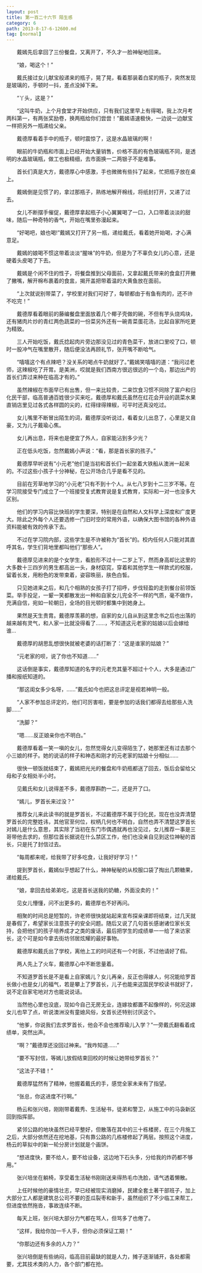 ```yaml
---
layout: post
title: 第一百二十六节 陌生感
category: 6
path: 2013-8-17-6-12600.md
tag: [normal]
---
```


　　戴嫣先后拿回了三份餐盘，又离开了，不久才一脸神秘地回来。

　　“娘，喝这个！”

　　戴氏接过女儿献宝般递来的瓶子，晃了晃，看着那装着白浆的瓶子，突然发现是玻璃的，手顿时一抖，差点没掉下来。

　　“丫头，这是？”

　　“这叫牛奶，上个月食堂才开始供应，只有我们这里早上有得喝，我上次月考两科第一，有两张奖励卷，换两瓶给你们尝尝！”戴嫣语速极快，一边说一边献宝一样把另外一瓶递给父亲。

　　戴德厚看着手中的瓶子，顿时震惊了，这是水晶玻璃的啊！

　　眼前的牛奶瓶和市面上已经开始大量销售，价格不高的有色玻璃瓶不同，是透明的水晶玻璃瓶，做工也极精细，去市面换一二两银子不是难事。

　　首长们真是大方，戴德厚心中感激，手也微微有些抖了起来，忙把瓶子放在桌上。

　　戴嫣倒是见惯了的，拿过那瓶子，熟练地解开棉线，将纸封打开，又递了过去。

　　女儿不断摆手催促，戴德厚拿起瓶子小心翼翼喝了一口，入口带着淡淡的甜味，随后一种奇特的香气，开始在嘴里弥漫起来。

　　“好喝吧，娘也喝!”戴嫣又打开了另一瓶，递给戴氏，看着她开始喝，才心满意足。

　　戴嫣的娘喝不惯这带着淡淡“腥味”的牛奶，但是为了不辜负女儿的心意，还是硬着头皮喝了下去。

　　戴嫣是个闲不住的性子，将餐盘推到父母面前，又拿起戴氏带来的食盒打开撇了撇嘴，解开棉布裹着的食盅，揭开盖把带着温的大黄鱼放在面前。

　　“上次就说别带菜了，学校里对我们可好了，每顿都由于有鱼有肉的，还不许不吃完！”

　　戴德厚看着眼前的藤编餐盘里面放着几个椰子壳做的碗，不但有芋头烧鸡块，还有猪肉片炒的青红两色蔬菜的一份菜另外还有一碗青菜蛋花汤，比起自家所吃更为精致。

　　三人开始吃饭，戴氏捻起肉片旁边那没见过的青色菜干，放进口里咬了口，顿时一股冲气在嘴里散开，随后便没法再顾礼节，张开嘴不断哈气。

　　“嘻嘻这个有点辣吧？没关系的喝点牛奶就好了。”戴嫣笑嘻嘻的道：“我问过老师，这辣椒吃了开胃。是美洲，哎就是我们西南方很远很远的一个岛，那边出产的首长们弄过来种在临高才有的。”

　　虽然辣椒在市面早已有出售，但一来比较贵，二来饮食习惯不同除了富户和归化民干部，临高普通百姓很少买来吃，戴德厚和戴氏虽然在红花会开设的蔬菜水果直销店里见过各式各样圆的尖的，红得绿得辣椒，可平时还真没吃过。

　　女儿嘴里不断冒出陌生的词，戴德厚没听说过，看着女儿出息了，心里是又自豪，又为儿子戴瑜心焦。

　　女儿再出息，将来也是便宜了外人，自家能沾到多少光？

　　正在低头吃饭，忽然戴嫣小声说：“看，那是首长家的孩子。”

　　戴德厚早听说有“小元老”他们是当初和首长们一起坐着大铁船从澳洲一起来的。不过这些小孩子十分神秘，在公开场合几乎是看不见的。

　　目前在芳草地学习的“小元老”只有不到十个人。从七八岁到十二三岁不等。在学习院接受专门成立了一个班接受复式教育说是复式教育，实际和一对一也没多大区别。

　　他们的学习内容比快班的学生要深，特别是在自然和人文科学上深度和广度更大。除此之外每个人还要选修一门旧时空的常用外语，以确保大图书馆的各种外语资料能被有效的传承下去。

　　不过在学习院内部，这些学生是不许被称为“首长”的。校内任何人只能对其直呼其名，学生们背地里都叫他们“那些人”。

　　戴德厚见进来的是个女学生，看脸形不过十一二岁上下，然而身高却比这里的大多数十三四岁的男生都高出一头，身材窈窕，穿着和其他学生一样款式的校服，留着长发，用粉色的发带束着，姿容昳丽，肤色白皙。

　　只见她进来之后，和几个相熟的女孩子打了招呼，步伐轻盈的走到餐台前领饭菜。举手投足，一颦一笑都散发出一种和自家女儿完全不一样的气质，毫不做作，充满自信，宛如一轮朝日，全场的目光顿时都集中到她身上。

　　果然是天生贵胄。戴德厚羡慕的想，自家的女儿自从到这里念书之后也出落的越来越有灵气，和人家一比就没得看了……，不知道这元老家的姑娘以后会嫁给谁…

　　戴德厚的胡思乱想很快就被老婆的话打断了：“这是谁家的姑娘？”

　　“元老家的呗，说了你也不知道……”

　　这话倒是事实，戴德厚知道的名字的元老充其量不超过十个人，大多是通过广播和报纸知道的。

　　“那这闺女多少名呀，……”戴氏如今也把这总评定是视若神明一般。

　　“人家不参加总评定的，他们可厉害啦，要是参加的话我们都得去给那些人洗脚……”

　　“洗脚？”

　　“嗯……反正娘亲你也不明白。”

　　戴德厚看着一笑一嗔的女儿，忽然觉得女儿变得陌生了，她那里还有过去那个小三娘的样子。她的说话的样子和神态和刚才的元老家的姑娘十分相似……

　　很快一顿饭就结束了，戴嫣把光光的餐盘和牛奶瓶都送了回去，饭后会留给父母和子女相处半小时。

　　见戴氏和女儿说得差不多，戴德厚斟酌一二，还是开了口。

　　“嫣儿，罗首长来过没？”

　　推荐女儿来此读书的就是罗首长，不过戴德厚不属于归化民，现在也没弄清楚罗首长的完整姓讳，其他官至何位，权柄几何也不明白，自然也弄不清楚这罗首长对嫣儿是什么意思，其实除了当初在东门市偶遇就再也没见过，女儿推荐一事是三哥带他去求的，但那位首长据说在什么禁区工作，他们也没亲自见到这位神秘的首长，只是托了封信过去。

　　“每周都来呢，给我带了好多吃食，让我好好学习！”

　　提到罗首长，戴嫣似乎想起了什么，神神秘秘的从校服口袋了掏出几颗糖果，递给戴氏。

　　“娘，拿回去给弟弟吃，这是首长送我的奶糖，外面没卖的！”

　　见女儿懵懂，问不出更多的，戴德厚也不好再问。

　　相聚的时间总是短暂的，许老师很快就站起来宣布探亲课即将结束，过几天就是春假了，希望家长注意孩子的安全问题。随后又说了几句首长感谢诸位家长支持，会把他们的孩子培养成才之类的废话，最后把学生的成绩单一一给了来访家长，这个可是如今拿去街坊邻居炫耀的最好事物。

　　戴德厚和戴氏出了学校，离他上工的时间还有一个时辰，不过他请好了假。

　　两人先上了火车，戴德厚心中不断思量着。

　　不知道罗首长是不是看上自家嫣儿？女儿再亲，反正也得嫁人，何况能给罗首长做小也是女儿的福气，若是攀上了罗首长，儿子也能来这国民学校读书就好了，说不定自家宅地对方也能说说话。

　　当然他心里也没底，现如今自己无房无业，连嫁妆都置不起像样的，何况这嫁女儿也早了点，听说澳洲没有童媳风俗，女首长还特别讨厌这个。

　　“他爹，你说我们去求罗首长，他会不会也推荐瑜儿入学？”一旁戴氏翻看着成绩单，突然出声。

　　“啊？”戴德厚还没回过神来。“我咋知道……”

　　“要不写封信，等嫣儿放假结束回校的时候让她带给罗首长？”

　　“这法子不错！”

　　戴德厚猛然有了精神，他握着戴氏的手，感觉全家未来有了指望。

　　“张总，你这进度不行啊。”

　　杨云和张兴培，刚刚带着戴秀、生活秘书，徒弟和警卫，从施工中的马袅新区回到指挥部。

　　紧邻公路的地块虽然已经平整好，但散落在其中的三十栋楼房，在三个月施工之后，大部分依然还在挖地基，只有靠公路的几栋楼修起了两层。按照这个进度，杨云的草拟中的新一轮分房计划就是个画饼。

　　“想进度快，要不给人，要不给设备，这边地下石头多，分给我的炸药都不够用。”

　　张兴培坐在躺椅，享受着生活秘书刚刚送来得热毛巾洗脸，语气透着懒散。

　　上任时候他的豪情壮志，早已经被现实消磨掉，民建全套土著干部班子，加上大部分工人都是建筑总公司不要的歪瓜裂枣和新手，虽然组织了不少临工来帮工，但进度依然拖沓，事故连续不断。

　　每天上班，张兴培大部分力气都在骂人，但骂多了也倦了。

　　“这样，我给你加一千人手，但你必须保证工期！”

　　“你那边还有多余的人力？”

　　张兴培倒是有些纳闷，临高目前最缺的就是人力，摊子逐渐铺开，各处都需要，尤其技术类的人力，各个部门都在抢。
